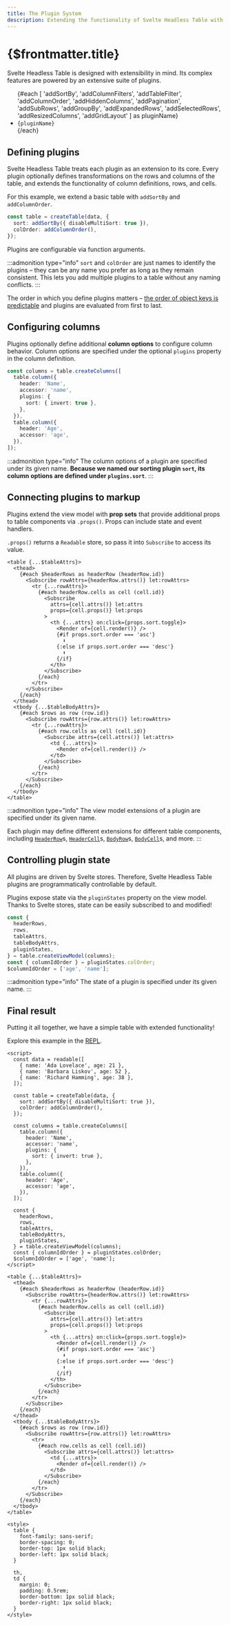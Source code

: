 ```yaml
---
title: The Plugin System
description: Extending the functionality of Svelte Headless Table with powerful plugins
---
```


# {$frontmatter.title}

Svelte Headless Table is designed with extensibility in mind. Its complex features are powered by an extensive suite of plugins.

<script>
  import CheckIcon from '~icons/ic/round-check-circle-outline'
  import PendingIcon from '~icons/ic/outline-pending';
</script>

<ul class="grid text-sm md:text-base grid-cols-2 gap-2 p-0 lg:grid-cols-3">
  {#each [
    'addSortBy', 'addColumnFilters', 'addTableFilter',
    'addColumnOrder', 'addHiddenColumns', 'addPagination',
    'addSubRows', 'addGroupBy', 'addExpandedRows',
    'addSelectedRows', 'addResizedColumns', 'addGridLayout'
  ] as pluginName}
    <li class="flex gap-2 items-center m-0 list-none">
      <CheckIcon class="text-green-400 wh-7 min-wh-7"/> <code>{pluginName}</code>
    </li>
  {/each}
</ul>

## Defining plugins

Svelte Headless Table treats each plugin as an extension to its core. Every plugin optionally defines transformations on the rows and columns of the table, and extends the functionality of column definitions, rows, and cells.

For this example, we extend a basic table with `addSortBy` and `addColumnOrder`.

```ts {3-4}
const table = createTable(data, {
  sort: addSortBy({ disableMultiSort: true }),
  colOrder: addColumnOrder(),
});
```

Plugins are configurable via function arguments.

:::admonition type="info"
`sort` and `colOrder` are just names to identify the plugins – they can be any name you prefer as long as they remain consistent. This lets you add multiple plugins to a table without any naming conflicts.
:::

The order in which you define plugins matters – [the order of object keys is predictable](https://www.stefanjudis.com/today-i-learned/property-order-is-predictable-in-javascript-objects-since-es2015/) and plugins are evaluated from first to last.

## Configuring columns

Plugins optionally define additional **column options** to configure column behavior. Column options are specified under the optional `plugins` property in the column definition.

```ts {6-8}
const columns = table.createColumns([
  table.column({
    header: 'Name',
    accessor: 'name',
    plugins: {
      sort: { invert: true },
    },
  }),
  table.column({
    header: 'Age',
    accessor: 'age',
  }),
]);
```

:::admonition type="info"
The column options of a plugin are specified under its given name. **Because we named our sorting plugin `sort`, its column options are defined under `plugins.sort`**.
:::

## Connecting plugins to markup

Plugins extend the view model with **prop sets** that provide additional props to table components via `.props()`. Props can include state and event handlers.

`.props()` returns a `Readable` store, so pass it into `Subscribe` to access its value.

```svelte {10,12,14-18}
<table {...$tableAttrs}>
  <thead>
    {#each $headerRows as headerRow (headerRow.id)}
      <Subscribe rowAttrs={headerRow.attrs()} let:rowAttrs>
        <tr {...rowAttrs}>
          {#each headerRow.cells as cell (cell.id)}
            <Subscribe
              attrs={cell.attrs()} let:attrs
              props={cell.props()} let:props
            >
              <th {...attrs} on:click={props.sort.toggle}>
                <Render of={cell.render()} />
                {#if props.sort.order === 'asc'}
                  ⬇️
                {:else if props.sort.order === 'desc'}
                  ⬆️
                {/if}
              </th>
            </Subscribe>
          {/each}
        </tr>
      </Subscribe>
    {/each}
  </thead>
  <tbody {...$tableBodyAttrs}>
    {#each $rows as row (row.id)}
      <Subscribe rowAttrs={row.attrs()} let:rowAttrs>
        <tr {...rowAttrs}>
          {#each row.cells as cell (cell.id)}
            <Subscribe attrs={cell.attrs()} let:attrs>
              <td {...attrs}>
                <Render of={cell.render()} />
              </td>
            </Subscribe>
          {/each}
        </tr>
      </Subscribe>
    {/each}
  </tbody>
</table>
```

:::admonition type="info"
The view model extensions of a plugin are specified under its given name.

Each plugin may define different extensions for different table components, including [`HeaderRow`](../api/header-row.md)s, [`HeaderCell`](../api/header-cell.md)s, [`BodyRow`](../api/body-row.md)s, [`BodyCell`](../api/body-cell.md)s, and more.
:::

## Controlling plugin state

All plugins are driven by Svelte stores. Therefore, Svelte Headless Table plugins are programmatically controllable by default.

Plugins expose state via the `pluginStates` property on the view model. Thanks to Svelte stores, state can be easily subscribed to and modified!

<!-- prettier-ignore -->
```ts {7}
const {
  headerRows,
  rows,
  tableAttrs,
  tableBodyAttrs,
  pluginStates,
} = table.createViewModel(columns);
const { columnIdOrder } = pluginStates.colOrder;
$columnIdOrder = ['age', 'name'];
```

:::admonition type="info"
The state of a plugin is specified under its given name.
:::

## Final result

Putting it all together, we have a simple table with extended functionality!

Explore this example in the [REPL](https://svelte.dev/repl/ff08194b4de6407b8f96f29bf7c3f463?version=3.48.0).

<script>
  import PluginDemo from './_demo/PluginDemo.svelte';
</script>
<PluginDemo />

```svelte
<script>
  const data = readable([
    { name: 'Ada Lovelace', age: 21 },
    { name: 'Barbara Liskov', age: 52 },
    { name: 'Richard Hamming', age: 38 },
  ]);

  const table = createTable(data, {
    sort: addSortBy({ disableMultiSort: true }),
    colOrder: addColumnOrder(),
  });

  const columns = table.createColumns([
    table.column({
      header: 'Name',
      accessor: 'name',
      plugins: {
        sort: { invert: true },
      },
    }),
    table.column({
      header: 'Age',
      accessor: 'age',
    }),
  ]);

  const {
    headerRows,
    rows,
    tableAttrs,
    tableBodyAttrs,
    pluginStates,
  } = table.createViewModel(columns);
  const { columnIdOrder } = pluginStates.colOrder;
  $columnIdOrder = ['age', 'name'];
</script>

<table {...$tableAttrs}>
  <thead>
    {#each $headerRows as headerRow (headerRow.id)}
      <Subscribe rowAttrs={headerRow.attrs()} let:rowAttrs>
        <tr {...rowAttrs}>
          {#each headerRow.cells as cell (cell.id)}
            <Subscribe
              attrs={cell.attrs()} let:attrs
              props={cell.props()} let:props
            >
              <th {...attrs} on:click={props.sort.toggle}>
                <Render of={cell.render()} />
                {#if props.sort.order === 'asc'}
                  ⬇️
                {:else if props.sort.order === 'desc'}
                  ⬆️
                {/if}
              </th>
            </Subscribe>
          {/each}
        </tr>
      </Subscribe>
    {/each}
  </thead>
  <tbody {...$tableBodyAttrs}>
    {#each $rows as row (row.id)}
      <Subscribe rowAttrs={row.attrs()} let:rowAttrs>
        <tr>
          {#each row.cells as cell (cell.id)}
            <Subscribe attrs={cell.attrs()} let:attrs>
              <td {...attrs}>
                <Render of={cell.render()} />
              </td>
            </Subscribe>
          {/each}
        </tr>
      </Subscribe>
    {/each}
  </tbody>
</table>

<style>
  table {
    font-family: sans-serif;
    border-spacing: 0;
    border-top: 1px solid black;
    border-left: 1px solid black;
  }

  th,
  td {
    margin: 0;
    padding: 0.5rem;
    border-bottom: 1px solid black;
    border-right: 1px solid black;
  }
</style>
```
